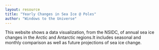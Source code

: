 ```yaml
---
layout: resource
title: "Yearly Changes in Sea Ice @ Poles"
author: "Windows to the Universe"
---
```


This website shows a data visualization, from the NSIDC, of annual sea ice changes in the Arctic and Antarctic regions.It includes seasonal and monthly comparison as well as  future projections of sea ice change.
